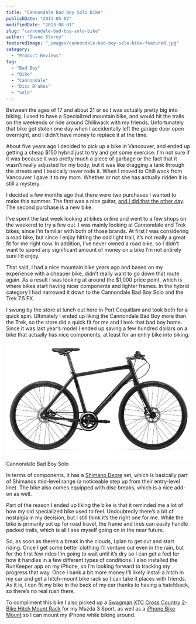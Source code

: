 ```yaml
---
title: "Cannondale Bad Boy Solo Bike"
publishDate: "2011-05-02"
modifiedDate: "2013-08-01"
slug: "cannondale-bad-boy-solo-bike"
author: "Duane Storey"
featuredImage: "_images/cannondale-bad-boy-solo-bike-featured.jpg"
category:
  - "Product Reviews"
tag:
  - "Bad Boy"
  - "Bike"
  - "Cannondale"
  - "Disc Brakes"
  - "Solo"
---
```


Between the ages of 17 and about 21 or so I was actually pretty big into biking. I used to have a Specialized mountain bike, and would hit the trails on the weekends or ride around Chilliwack with my friends. Unfortunately that bike got stolen one day when I accidentally left the garage door open overnight, and I didn’t have money to replace it at the time.

About five years ago I decided to pick up a bike in Vancouver, and ended up getting a cheap $150 hybrid just to try and get some exercise. I’m not sure if it was because it was pretty much a piece of garbage or the fact that it wasn’t really adjusted for my body, but it was like dragging a tank through the streets and I basically never rode it. When I moved to Chilliwack from Vancouver I gave it to my mom. Whether or not she has actually ridden it is still a mystery.

I decided a few months ago that there were two purchases I wanted to make this summer. The first was a nice guitar, [and I did that the other day](/2011/new-morgan-concert-series-guitar/). The second purchase is a new bike.

I’ve spent the last week looking at bikes online and went to a few shops on the weekend to try a few out. I was mainly looking at Cannondale and Trek bikes, since I’m familiar with both of those brands. At first I was considering a road bike, but since I enjoy hitting the odd light trail, it’s not really a great fit for me right now. In addition, I’ve never owned a road bike, so I didn’t want to spend any significant amount of money on a bike I’m not entirely sure I’d enjoy.

That said, I had a nice mountain bike years ago and based on my experience with a cheaper bike, didn’t really want to go down that route again. As a result I was looking at around the $1,000 price point, which is where bikes start having nicer components and lighter frames. In the hybrid category I had narrowed it down to the Cannondale Bad Boy Solo and the Trek 7.5 FX.

I swung by the store at lunch out here in Port Coquitlam and took both for a quick spin. Ultimately I ended up liking the Cannondale Bad Boy more than the Trek, so the store did a quick fit for me and I took that bad boy home. Since it was last year’s model I ended up saving a few hundred dollars on a bike that actually has nice components, at least for an entry bike into biking.

[![](_images/cannondale-bad-boy-solo-bike-1.jpg)](_images/cannondale-bad-boy-solo-bike-1.jpg)Cannondale Bad Boy Solo



In terms of components, it has a [Shimano Deore](http://www.shimano.com/publish/content/global_cycle/en/us/index/products/mountain/deore.html) set, which is basically part of Shimanos mid-level range (a noticeable step up from their entry-level line). The bike also comes equipped with disc breaks, which is a nice add-on as well.

Part of the reason I ended up liking the bike is that it reminded me a lot of how my old specialized bike used to feel. Undoubtedly there’s a bit of nostalgia in my decision, but I still think it’s the right one for me. While the bike is primarily set up for road travel, the frame and tires can easily handle packed trails, which is all I see myself going on in the near future.

So, as soon as there’s a break in the clouds, I plan to get out and start riding. Once I get some better clothing I’ll venture out even in the rain, but for the first few rides I’m going to wait until it’s dry so I can get a feel for how it handles in a few different types of conditions. I also installed the RunKeeper app on my iPhone, so I’m looking forward to tracking my progress that way. Once I bank a bit more money I’ll likely install a hitch in my car and get a hitch-mount bike rack so I can take it places with friends. As it is, I can fit my bike in the back of my car thanks to having a hatchback, so there’s no real rush there.

To compliment this bike I also picked up a [Swagman XTC Cross Country 2-Bike Hitch Mount Rack](/travel/reviews/products/swagman-xtc-cross-country-2-bike-hitch-mount-rack-review/) for my Mazda 3 Sport, as well as a [iPhone Bike Mount](/travel/reviews/products/ram-iphone-bike-mount-review/) so I can mount my iPhone while biking around.